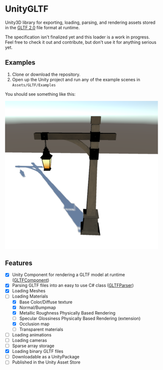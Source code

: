 # UnityGLTF
Unity3D library for exporting, loading, parsing, and rendering assets stored in the [GLTF 2.0](https://github.com/KhronosGroup/glTF/tree/2.0) file format at runtime.

The specification isn't finalized yet and this loader is a work in progress. Feel free to check it out and contribute, but don't use it for anything serious yet.

## Examples

1. Clone or download the repository.
2. Open up the Unity project and run any of the example scenes in `Assets/GLTF/Examples`

You should see something like this:

![GLTF Lantern](/Screenshots/Lantern.png)

## Features

- [x] Unity Component for rendering a GLTF model at runtime ([GLTFComponent](Assets/GLTF/Scripts/GLTFComponent.cs))
- [x] Parsing GLTF files into an easy to use C# class ([GLTFParser](Assets/GLTF/Scripts/GLTFParser.cs))
- [x] Loading Meshes
- [ ] Loading Materials
    - [x] Base Color/Diffuse texture
    - [x] Normal/Bumpmap
    - [x] Metallic Roughness Physically Based Rendering
    - [ ] Specular Glossiness Physically Based Rendering (extension)
    - [x] Occlusion map
    - [ ] Transparent materials
- [ ] Loading animations
- [ ] Loading cameras
- [ ] Sparse array storage
- [x] Loading binary GLTF files
- [ ] Downloadable as a UnityPackage
- [ ] Published in the Unity Asset Store
